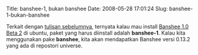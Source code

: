 Title: banshee-1, bukan banshee
Date: 2008-05-28 17:01:24
Slug: banshee-1-bukan-banshee

Terkait dengan [tulisan sebelumnya](http://kriwil.com/journal/banshee-10-beta-2-dirilis), ternyata kalau mau install [Banshee 1.0 Beta 2](http://banshee-project.org/Releases/0.99.2) di ubuntu, paket yang harus diinstall adalah **banshee-1**. Kalau kita menggunakan pake **banshee**, kita akan mendapatkan Banshee versi 0.13.2 yang ada di repostori universe.